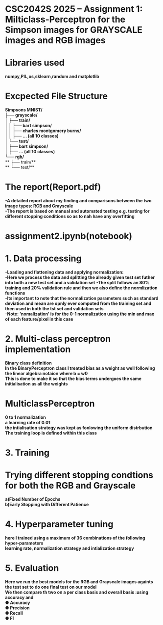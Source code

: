# CSC2042S 2025 – Assignment 1: Milticlass-Perceptron for the Simpson images for GRAYSCALE images and RGB images

# Libraries used
**numpy,PIL,os,sklearn,random and matplotlib**  

# Excpected File Structure  

**Simpsons MNIST/**  
**├── grayscale/**  
**│   ├── train/**  
**│   │   ├── bart simpson/**  
**│   │   ├── charles montgomery burns/**  
**│   │   ├── ... (all 10 classes)**  
**│   └── test/**  
**│       ├── bart simpson/**  
**│       ├── ... (all 10 classes)**  
**└── rgb/**  
**    ├── train/**  
**    └── test/**  

# The report(Report.pdf)
**-A detailed report about my finding and comparisons between the two image types: RGB and Grayscale**  
**-The report is based on manual and automated testing e.g. testing for different stopping conditions so as to nah have any overfitting**  


# assignment2.ipynb(notebook)
# 1. Data processing  
**-Loading and flattening data and applying normalization:**  
**-Here we process the data and splitting the already given test set futher into both a new test set and a validation set**
**-The split follows an 80%  training and 20% validation rule and then we also define the normlization functions**  
**-Its important to note that the normalization parameters such as standard deviation and mean are opnly ever computed from the training set and then used in both the tst set and validation sets**  
**-Note: 'nomalization' is for the 0-1 normalization using the min and max of each feature/pixel in this case**  

# 2. Multi-class perceptron implementation  
**Binary class definition**  
**In the BinaryPerceptron class I treated bias as a weight as well following the linear algebra notaion where b = w0**  
**This is done to make it so that the bias terms undergoes the same initialisation as all the weights**  

# MulticlassPerceptron   
  
**0 to 1 normalization**  
**a learning rate of 0.01**  
**the intialisation strategy was kept as foolowing the uniform distrbution**  
**The training loop is defined within this class**  


# 3. Training  

# Trying different stopping condtions  for both the RGB and Grayscale  
**a)Fixed Number of Epochs**  
**b)Early Stopping with Different Patience**  

# 4. Hyperparameter tuning  
**here I trained using a maximum of 36 combinations of the following hyper-parameters**  
**learning rate, normalization strategy and intialization strategy**  

# 5. Evaluation  
**Here we run the best models for the RGB and Grayscale images againts the test set to do one final test on our model**  
**We then compare th two on a per class basis and overall basis :using accuracy and**  
**● Accuracy**  
**● Precision**  
**● Recall**  
**● F1**  